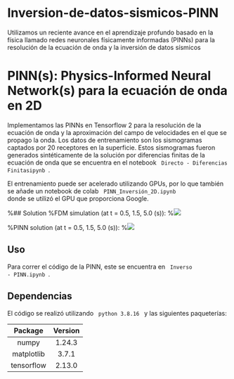 # Inversion-de-datos-sismicos-PINN
Utilizamos un reciente avance en el aprendizaje profundo basado en la física llamado redes neuronales físicamente informadas (PINNs) para la resolución de la ecuación de onda y la inversión de datos sísmicos

# PINN(s): Physics-Informed Neural Network(s) para la ecuación de onda en 2D
Implementamos las PINNs en Tensorflow 2 para la resolución de la ecuación de onda y la aproximación del campo de velocidades en el que se propago la onda. Los datos de entrenamiento son los sismogramas captados por 20 receptores en la superficie. Estos sismogramas fueron generados sintéticamente de la solución por diferencias finitas de la ecuación de onda que se encuentra en el notebook <code> Directo - Diferencias Finitasipynb </code>.

El entrenamiento puede ser acelerado utilizando GPUs, por lo que también se añade un notebook de colab <code> PINN_Inversión_2D.ipynb </code> donde se utilizó el GPU que proporciona Google.

%## Solution
%FDM simulation (at t = 0.5, 1.5, 5.0 (s)):
%<img src="FDM.png">

%PINN solution (at t = 0.5, 1.5, 5.0 (s)):
%<img src="./figures/PINN.png">

## Uso
Para correr el código de la PINN, este se encuentra en <code> Inverso - PINN.ipynb </code>. 

## Dependencias
El código se realizó utilizando <code> python 3.8.16 </code> y las siguientes paqueterías:

|Package                      |Version|
| :---: | :---: |
|numpy                        |1.24.3|
|matplotlib                   |3.7.1|
|tensorflow                   |2.13.0|
